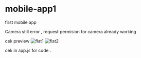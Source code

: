 # mobile-app1
first mobile app

Camera still error , request permision for camera already working 


cek preview 
![flat1](https://i.ibb.co/LgSnBX9/ss2.png)
![flat2](https://i.ibb.co/LgSnBX9/ss2.png)

cek in app.js for code .
